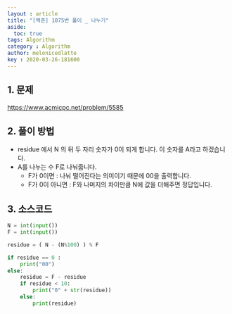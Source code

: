 ```yaml
---
layout : article
title: "[백준] 1075번 풀이 _ 나누기"
aside:
  toc: true
tags: Algorithm
category : Algorithm
author: melonicedlatte  
key : 2020-03-26-181600
---  
```


## 1. 문제

https://www.acmicpc.net/problem/5585

## 2. 풀이 방법

- residue 에서 N 의 뒤 두 자리 숫자가 0이 되게 합니다. 이 숫자를 A라고 하겠습니다.
- A를 나누는 수 F로 나눠줍니다. 
  - F가 0이면 : 나눠 떨어진다는 의미이기 때문에 00을 출력합니다.
  - F가 0이 아니면 : F와 나머지의 차이만큼 N에 값을 더해주면 정답입니다. 

## 3. 소스코드

~~~python
N = int(input())
F = int(input())

residue = ( N - (N%100) ) % F 

if residue == 0 :
    print("00")
else:
    residue = F - residue
    if residue < 10:
        print("0" + str(residue))
    else:
        print(residue)
~~~
